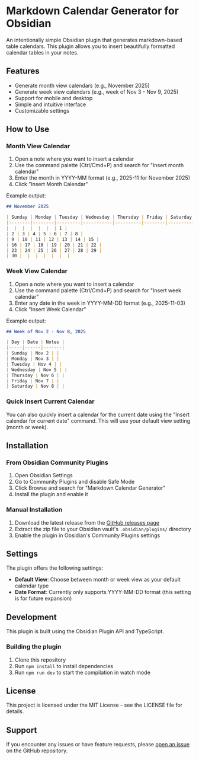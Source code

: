 # Markdown Calendar Generator for Obsidian

An intentionally simple Obsidian plugin that generates markdown-based table calendars. This plugin allows you to insert beautifully formatted calendar tables in your notes.

## Features

- Generate month view calendars (e.g., November 2025)
- Generate week view calendars (e.g., week of Nov 3 - Nov 9, 2025)
- Support for mobile and desktop
- Simple and intuitive interface
- Customizable settings

## How to Use

### Month View Calendar

1. Open a note where you want to insert a calendar
2. Use the command palette (Ctrl/Cmd+P) and search for "Insert month calendar"
3. Enter the month in YYYY-MM format (e.g., 2025-11 for November 2025)
4. Click "Insert Month Calendar"

Example output:

```markdown
## November 2025

| Sunday | Monday | Tuesday | Wednesday | Thursday | Friday | Saturday |
|--------|--------|---------|-----------|----------|--------|----------|
|  |  |  |  |  |  | 1 |
| 2 | 3 | 4 | 5 | 6 | 7 | 8 |
| 9 | 10 | 11 | 12 | 13 | 14 | 15 |
| 16 | 17 | 18 | 19 | 20 | 21 | 22 |
| 23 | 24 | 25 | 26 | 27 | 28 | 29 |
| 30 |  |  |  |  |  |  |
```

### Week View Calendar

1. Open a note where you want to insert a calendar
2. Use the command palette (Ctrl/Cmd+P) and search for "Insert week calendar"
3. Enter any date in the week in YYYY-MM-DD format (e.g., 2025-11-03)
4. Click "Insert Week Calendar"

Example output:

```markdown
## Week of Nov 2 - Nov 8, 2025

| Day | Date | Notes |
|-----|------|-------|
| Sunday | Nov 2 | |
| Monday | Nov 3 | |
| Tuesday | Nov 4 | |
| Wednesday | Nov 5 | |
| Thursday | Nov 6 | |
| Friday | Nov 7 | |
| Saturday | Nov 8 | |
```

### Quick Insert Current Calendar

You can also quickly insert a calendar for the current date using the "Insert calendar for current date" command. This will use your default view setting (month or week).

## Installation

### From Obsidian Community Plugins

1. Open Obsidian Settings
2. Go to Community Plugins and disable Safe Mode
3. Click Browse and search for "Markdown Calendar Generator"
4. Install the plugin and enable it

### Manual Installation

1. Download the latest release from the [GitHub releases page](https://github.com/zachatrocity/md-cal-gen/releases)
2. Extract the zip file to your Obsidian vault's `.obsidian/plugins/` directory
3. Enable the plugin in Obsidian's Community Plugins settings

## Settings

The plugin offers the following settings:

- **Default View**: Choose between month or week view as your default calendar type
- **Date Format**: Currently only supports YYYY-MM-DD format (this setting is for future expansion)

## Development

This plugin is built using the Obsidian Plugin API and TypeScript.

### Building the plugin

1. Clone this repository
2. Run `npm install` to install dependencies
3. Run `npm run dev` to start the compilation in watch mode

## License

This project is licensed under the MIT License - see the LICENSE file for details.

## Support

If you encounter any issues or have feature requests, please [open an issue](https://github.com/zachatrocity/md-cal-gen/issues) on the GitHub repository.
